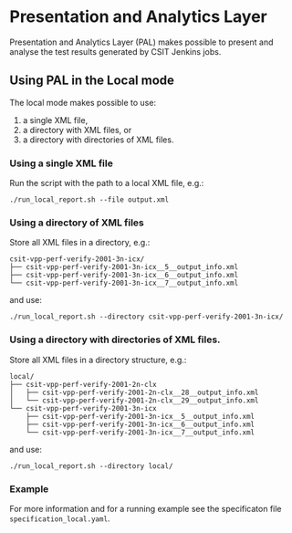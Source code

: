 # Presentation and Analytics Layer

Presentation and Analytics Layer (PAL) makes possible to present and
analyse the test results generated by CSIT Jenkins jobs.

## Using PAL in the Local mode

The local mode makes possible to use:
1. a single XML file,
2. a directory with XML files, or
3. a directory with directories of XML files.

### Using a single XML file

Run the script with the path to a local XML file, e.g.:

    ./run_local_report.sh --file output.xml

### Using a directory of XML files

Store all XML files in a directory, e.g.:

    csit-vpp-perf-verify-2001-3n-icx/
    ├── csit-vpp-perf-verify-2001-3n-icx__5__output_info.xml
    ├── csit-vpp-perf-verify-2001-3n-icx__6__output_info.xml
    └── csit-vpp-perf-verify-2001-3n-icx__7__output_info.xml

and use:

    ./run_local_report.sh --directory csit-vpp-perf-verify-2001-3n-icx/

### Using a directory with directories of XML files.

Store all XML files in a directory structure, e.g.:

    local/
    ├── csit-vpp-perf-verify-2001-2n-clx
    │   ├── csit-vpp-perf-verify-2001-2n-clx__28__output_info.xml
    │   └── csit-vpp-perf-verify-2001-2n-clx__29__output_info.xml
    └── csit-vpp-perf-verify-2001-3n-icx
        ├── csit-vpp-perf-verify-2001-3n-icx__5__output_info.xml
        ├── csit-vpp-perf-verify-2001-3n-icx__6__output_info.xml
        └── csit-vpp-perf-verify-2001-3n-icx__7__output_info.xml

and use:

    ./run_local_report.sh --directory local/

### Example

For more information and for a running example see the specificaton file
`specification_local.yaml`.
